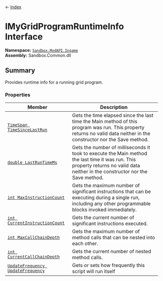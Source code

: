 ← [Index](index)
# IMyGridProgramRuntimeInfo Interface
**Namespace:** [`Sandbox.ModAPI.Ingame`](Sandbox.ModAPI.Ingame)  
**Assembly:** Sandbox.Common.dll  
## Summary
Provides runtime info for a running grid program.
### Properties
|Member|Description|
|---|---|
|[`TimeSpan TimeSinceLastRun`](Sandbox.ModAPI.Ingame.TimeSinceLastRun)|Gets the time elapsed since the last time the Main method of this program was run. This property returns no valid data neither in the constructor nor the Save method.|
|[`double LastRunTimeMs`](Sandbox.ModAPI.Ingame.LastRunTimeMs)|Gets the number of milliseconds it took to execute the Main method the last time it was run. This property returns no valid data neither in the constructor nor the Save method.|
|[`int MaxInstructionCount`](Sandbox.ModAPI.Ingame.MaxInstructionCount)|Gets the maximum number of significant instructions that can be executing during a single run, including any other programmable blocks invoked immediately.|
|[`int CurrentInstructionCount`](Sandbox.ModAPI.Ingame.CurrentInstructionCount)|Gets the current number of significant instructions executed.|
|[`int MaxCallChainDepth`](Sandbox.ModAPI.Ingame.MaxCallChainDepth)|Gets the maximum number of method calls that can be nested into each other.|
|[`int CurrentCallChainDepth`](Sandbox.ModAPI.Ingame.CurrentCallChainDepth)|Gets the current number of nested method calls.|
|[`UpdateFrequency UpdateFrequency`](Sandbox.ModAPI.Ingame.UpdateFrequency)|Gets or sets how frequently this script will run itself|
